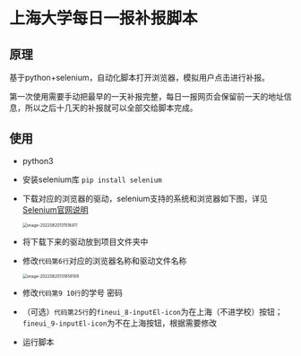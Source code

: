 # 上海大学每日一报补报脚本

## 原理

基于python+selenium，自动化脚本打开浏览器，模拟用户点击进行补报。

第一次使用需要手动把最早的一天补报完整，每日一报网页会保留前一天的地址信息，所以之后十几天的补报就可以全部交给脚本完成。

## 使用

- python3

- 安装selenium库 `pip install selenium`

- 下载对应的浏览器的驱动，selenium支持的系统和浏览器如下图，详见[Selenium官网说明](https://www.selenium.dev/documentation/webdriver/getting_started/install_drivers/)

  <img src="C:\Users\Ping\AppData\Roaming\Typora\typora-user-images\image-20220820131516411.png" alt="image-20220820131516411" style="zoom:50%;" />

- 将下载下来的驱动放到项目文件夹中

- 修改`代码第6行`对应的浏览器名称和驱动文件名称

	<img src="C:\Users\Ping\AppData\Roaming\Typora\typora-user-images\image-20220820131859109.png" alt="image-20220820131859109" style="zoom:50%;" />

- 修改`代码第9 10行`的学号 密码

- （可选）`代码第25行`的`fineui_8-inputEl-icon`为在上海（不进学校）按钮；`fineui_9-inputEl-icon`为不在上海按钮，根据需要修改

- 运行脚本